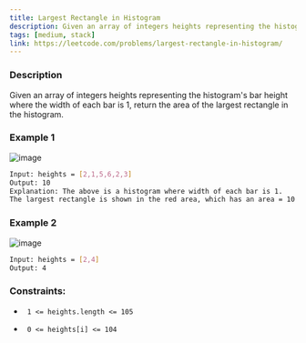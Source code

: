 ```yaml
---
title: Largest Rectangle in Histogram
description: Given an array of integers heights representing the histogram's bar height where the width of each bar is 1, return the area of the largest rectangle in the histogram.
tags: [medium, stack]
link: https://leetcode.com/problems/largest-rectangle-in-histogram/
---
```


### Description

Given an array of integers heights representing the histogram's bar height where the width of each bar is 1, return the area of the largest rectangle in the histogram.

### Example 1

![image](https://assets.leetcode.com/uploads/2021/01/04/histogram.jpg)

```bash
Input: heights = [2,1,5,6,2,3]
Output: 10
Explanation: The above is a histogram where width of each bar is 1.
The largest rectangle is shown in the red area, which has an area = 10 units.
```

### Example 2

![image](https://assets.leetcode.com/uploads/2021/01/04/histogram-1.jpg)

```bash
Input: heights = [2,4]
Output: 4
```

### Constraints:

-      1 <= heights.length <= 105     
-      0 <= heights[i] <= 104 